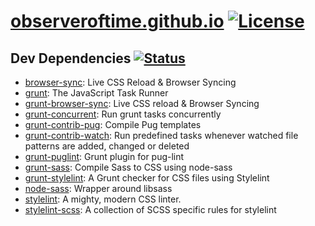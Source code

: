 # [observeroftime.github.io](https://observeroftime.github.io) [![License][LicenseSVG]](./LICENSE)

## Dev Dependencies [![Status][StatusSVG]][StatusURL]

- [browser-sync](https://ghub.io/browser-sync): Live CSS Reload &amp; Browser Syncing
- [grunt](https://ghub.io/grunt): The JavaScript Task Runner
- [grunt-browser-sync](https://ghub.io/grunt-browser-sync): Live CSS reload &amp; Browser Syncing
- [grunt-concurrent](https://ghub.io/grunt-concurrent): Run grunt tasks concurrently
- [grunt-contrib-pug](https://ghub.io/grunt-contrib-pug): Compile Pug templates
- [grunt-contrib-watch](https://ghub.io/grunt-contrib-watch): Run predefined tasks whenever watched file patterns are added, changed or deleted
- [grunt-puglint](https://ghub.io/grunt-puglint): Grunt plugin for pug-lint
- [grunt-sass](https://ghub.io/grunt-sass): Compile Sass to CSS using node-sass
- [grunt-stylelint](https://ghub.io/grunt-stylelint): A Grunt checker for CSS files using Stylelint
- [node-sass](https://ghub.io/node-sass): Wrapper around libsass
- [stylelint](https://ghub.io/stylelint): A mighty, modern CSS linter.
- [stylelint-scss](https://ghub.io/stylelint-scss): A collection of SCSS specific rules for stylelint

[LicenseSVG]: https://img.shields.io/badge/License-Apache--2.0-orange.svg
[StatusSVG]: https://david-dm.org/ObserverOfTime/observeroftime.github.io/dev-status.svg
[StatusURL]: https://david-dm.org/ObserverOfTime/observeroftime.github.io?type=dev

